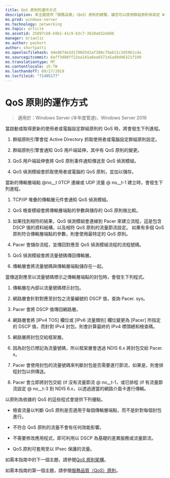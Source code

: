 ```yaml
---
title: QoS 原則的運作方式
description: 本主題提供「服務品質」（QoS）原則的總覽，讓您可以使用群組原則來設定 Windows Server 2016 中特定應用程式和服務的網路流量頻寬優先順序。
ms.prod: windows-server
ms.technology: networking
ms.topic: article
ms.assetid: 25097cb8-b9b1-41c9-b3c7-3610a032e0d8
manager: brianlic
ms.author: pashort
author: shortpatti
ms.openlocfilehash: 4de9674e2d1700d342af380c79a611c3d5961cda
ms.sourcegitcommit: 6aff3d88ff22ea141a6ea6572a5ad8dd6321f199
ms.translationtype: MT
ms.contentlocale: zh-TW
ms.lasthandoff: 09/27/2019
ms.locfileid: "71405177"
---
```

# <a name="how-qos-policy-works"></a>QoS 原則的運作方式

>適用於：Windows Server (半年度管道)、Windows Server 2016

當啟動或取得更新的使用者或電腦設定群組原則的 QoS 時，將會發生下列進程。

1. 群組原則引擎會從 Active Directory 抓取使用者或電腦設定群組原則設定。

2. 群組原則引擎會通知 QoS 用戶端延伸，其中有 QoS 原則的變更。

3. QoS 用戶端延伸會將 QoS 原則事件通知傳送至 QoS 偵測模組。

4. QoS 偵測模組會抓取使用者或電腦的 QoS 原則，並加以儲存。

當新的傳輸層端點 @no__t 0TCP 連線或 UDP 流量 @ no__t-1 建立時，會發生下列進程。

1. TCP/IP 堆疊的傳輸層元件會通知 QoS 偵測模組。

2. QoS 檢查模組會將傳輸層端點的參數與儲存的 QoS 原則做比較。

3. 如果找到相符的結果，QoS 偵測模組會連線到 Pacer 來建立流程，這是包含 DSCP 值的資料結構，以及相符 QoS 原則的流量節流設定。 如果有多個 QoS 原則符合傳輸層端點的參數，則會使用最特定的 QoS 原則。

4. Pacer 會儲存流程，並傳回對應至 QoS 偵測模組流程的流程號碼。

5. QoS 偵測模組會將流量號碼傳回傳輸層。

6. 傳輸層會將流量號碼與傳輸層端點儲存在一起。

當傳送對應至以流量號碼標示之傳輸層端點的封包時，會發生下列程式。

1. 傳輸層在內部以流量號碼標示封包。

2. 網路層會針對對應至封包之流量編號的 DSCP 值，查詢 Pacer. sys。

3. Pacer 會將 DSCP 值傳回網路層。

4. 網路層會將 [IPv4 TOS] 欄位或 [IPv6 流量類別] 欄位變更為 [Pacer] 所指定的 DSCP 值，而針對 IPv4 封包，則會計算最終的 IPv4 標頭總和檢查碼。

5. 網路層將封包交給框架層。

6. 因為封包已標記為流量號碼，所以框架層會透過 NDIS 6.x 將封包交給 Pacer. x。

7. Pacer 會使用封包的流量號碼來判斷封包是否需要進行節流，如果是，則會排程封包以供傳送。

8. Pacer 會立即將封包交給 \(if 沒有流量節流 @ no__t-1，或已排程 \(if 有流量節流設定 @ no__t-3 到 NDIS 6.x，以透過適當的網路介面卡進行傳輸。

以原則為依據的 QoS 的這些程式會提供下列優點。

- 檢查流量以判斷 QoS 原則是否適用于每個傳輸層端點，而不是針對每個封包進行。

- 不符合 QoS 原則的流量不會有任何效能影響。

- 不需要修改應用程式，即可利用以 DSCP 為基礎的差異服務或流量節流。

- QoS 原則可套用至以 IPsec 保護的流量。

如需本指南中的下一個主題，請參閱[QoS 原則架構](qos-policy-architecture.md)。

如需本指南的第一個主題，請參閱[服務品質（QoS）原則](qos-policy-top.md)。
